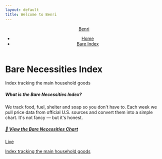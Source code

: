 ```yaml
---
layout: default
title: Welcome to Benri
---
```


<header class="bg-dark py-3 mb-4 border-bottom">
  <div class="container d-flex flex-wrap justify-content-between align-items-center">
    <a href="/" class="d-flex align-items-center mb-2 mb-lg-0 text-white text-decoration-none">
      <span class="fs-4">Benri</span>
    </a>
    <ul class="nav">
      <li class="nav-item"><a href="/" class="nav-link px-2 text-white">Home</a></li>
      <li class="nav-item"><a href="/bare.html" class="nav-link px-2 text-white">Bare Index</a></li>
      <!-- Add more nav links here -->
    </ul>
  </div>
</header>

<main class="container">
  <div class="starter-template text-center py-5 px-3">
    <h1 class="display-4 fw-bold">Bare Necessities Index</h1>
    <p class="fs-5 text-muted">Index tracking the main household goods</p>
    <div class="card shadow-sm mb-4">
      <div class="card-body">
        <h5 class="card-title">What is the Bare Necessities Index?</h5>
        <p class="card-text">We track food, fuel, shelter and soap so you don't have to. Each week we pull price data from official U.S. sources and convert them into a simple chart. It's not fancy — but it's honest.</p>
      </div>
    </div>
    <div class="list-group">
      <a href="/bare.html" class="list-group-item list-group-item-action">
        <div class="d-flex w-100 justify-content-between">
          <h5 class="mb-1">🧺 View the Bare Necessities Chart</h5>
          <span class="badge bg-primary rounded-pill">Live</span>
        </div>
        <p class="mb-1 text-muted">Index tracking the main household goods</p>
      </a>
    </div>
  </div>
</main>
